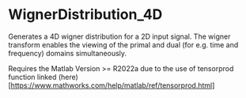 # WignerDistribution_4D
 Generates a 4D wigner distribution for a 2D input signal. The wigner transform enables the viewing of the primal and dual (for e.g. time and frequency) domains simultaneously.
 
 Requires the Matlab Version >= R2022a due to the use of tensorprod function linked (here)[https://www.mathworks.com/help/matlab/ref/tensorprod.html]
